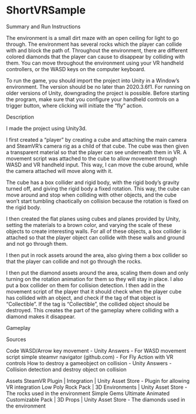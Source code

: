# ShortVRSample

Summary and Run Instructions

The environment is a small dirt maze with an open ceiling for light to go through. The environment has several rocks which the player can collide with and block the path of. Throughout the environment, there are different colored diamonds that the player can cause to disappear by colliding with them. You can move throughout the environment using your VR handheld controllers, or the WASD keys on the computer keyboard.

To run the game, you should import the project into Unity in a Window’s environment. The version should be no later than 2020.3.6f1. For running on older versions of Unity, downgrading the project is possible. Before starting the program, make sure that you configure your handheld controls on a trigger button, where clicking will initiate the “fly” action. 


Description

I made the project using Unity3d. 

I first created a “player” by creating a cube and attaching the main camera and SteamVR’s camera rig as a child of that cube. The cube was then given a transparent material so that the player can see underneath them in VR. A movement script was attached to the cube to allow movement through WASD and VR handheld input. This way, I can move the cube around, while the camera attached will move along with it.

The cube has a box collider and rigid body, with the rigid body’s gravity turned off, and giving the rigid body a fixed rotation. This way, the cube can move around and stop when colliding with other objects, and the cube won’t start tumbling chaotically on collision because the rotation is fixed on the rigid body.

I then created the flat planes using cubes and planes provided by Unity, setting the materials to a brown color, and varying the scale of these objects to create interesting walls. For all of these objects, a box collider is attached so that the player object can collide with these walls and ground and not go through them.

I then put in rock assets around the area, also giving them a box collider so that the player can collide and not go through the rocks.

I then put the diamond assets around the area, scaling them down and only turning on the rotation animation for them so they will stay in place. I also put a box collider on them for collision detection. I then add in the movement script of the player that it should check when the player cube has collided with an object, and check if the tag of that object is “Collectible”. If the tag is “Collectible”, the collided object should be destroyed. This creates the part of the gameplay where colliding with a diamond makes it disappear.

Gameplay



Sources

Code
WASD/Arrow key movement - Unity Answers - For WASD movement script
simple steamvr navigator (github.com) - For Fly Action with VR controls
How to destroy a gameobject on collision - Unity Answers - Collision detection and destroy object on collision

Assets
SteamVR Plugin | Integration | Unity Asset Store - Plugin for allowing VR integration
Low Poly Rock Pack | 3D Environments | Unity Asset Store - The rocks used in the environment
Simple Gems Ultimate Animated Customizable Pack | 3D Props | Unity Asset Store - The diamonds used in the environment

